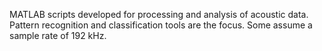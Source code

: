 
MATLAB scripts developed for processing and analysis of acoustic data. Pattern recognition and classification tools are the focus. Some assume a sample rate of 192 kHz.
